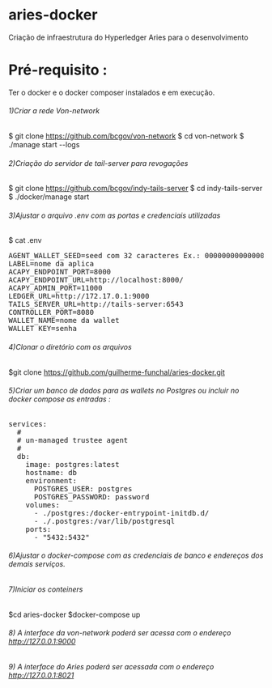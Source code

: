 # aries-docker

Criação de infraestrutura do Hyperledger Aries para o desenvolvimento

# Pré-requisito : 
Ter o docker e o docker composer instalados e em execução.

###### 1)Criar a rede Von-network
$ git clone https://github.com/bcgov/von-network
$ cd von-network
$ ./manage start --logs

###### 2)Criação do servidor de tail-server para revogações
$ git clone https://github.com/bcgov/indy-tails-server
$ cd indy-tails-server
$ ./docker/manage start

###### 3)Ajustar o arquivo .env com as portas e credenciais utilizadas
$ cat .env
<pre>
AGENT_WALLET_SEED=seed com 32 caracteres Ex.: 000000000000000000000000000teste
LABEL=nome da aplica
ACAPY_ENDPOINT_PORT=8000
ACAPY_ENDPOINT_URL=http://localhost:8000/
ACAPY_ADMIN_PORT=11000
LEDGER_URL=http://172.17.0.1:9000
TAILS_SERVER_URL=http://tails-server:6543
CONTROLLER_PORT=8080
WALLET_NAME=nome da wallet
WALLET_KEY=senha
</pre>

###### 4)Clonar o diretório com os arquivos
$git clone https://github.com/guilherme-funchal/aries-docker.git

###### 5)Criar um banco de dados para as wallets no Postgres ou incluir no docker compose as entradas : 
<pre>
services:
  #
  # un-managed trustee agent
  #
  db:
    image: postgres:latest
    hostname: db
    environment:
      POSTGRES_USER: postgres
      POSTGRES_PASSWORD: password
    volumes:
      - ./postgres:/docker-entrypoint-initdb.d/
      - ./.postgres:/var/lib/postgresql
    ports:
      - "5432:5432"
</pre>
###### 6)Ajustar o docker-compose com as credenciais de banco e endereços dos demais serviços.
  
###### 7)Iniciar os conteiners
  $cd aries-docker
  $docker-compose up
  
  
###### 8) A interface da von-network poderá ser acessa com o endereço http://127.0.0.1:9000
  
###### 9) A interface do Aries poderá ser acessada com o endereço http://127.0.0.1:8021
  

